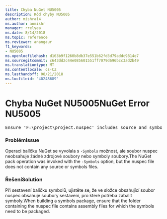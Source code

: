 ```yaml
---
title: Chyba NuGet NU5005
description: Kód chyby NU5005
author: mishra14
ms.author: anmishr
manager: rrelyea
ms.date: 8/14/2018
ms.topic: reference
ms.reviewer: anangaur
f1_keywords:
- NU5005
ms.openlocfilehash: d163b9f1260b8db37e551b62fd3d79addc9814e7
ms.sourcegitcommit: c643dd2c44e085601551ff7079d696bcc3ad2b49
ms.translationtype: MT
ms.contentlocale: cs-CZ
ms.lasthandoff: 08/21/2018
ms.locfileid: "40248689"
---
```

# <a name="nuget-error-nu5005"></a><span data-ttu-id="21023-103">Chyba NuGet NU5005</span><span class="sxs-lookup"><span data-stu-id="21023-103">NuGet Error NU5005</span></span>
<pre>Ensure 'F:\project\project.nuspec' includes source and symbol files. For help on building symbols package, visit http://docs.nuget.org/.</pre>

### <a name="issue"></a><span data-ttu-id="21023-104">Problém</span><span class="sxs-lookup"><span data-stu-id="21023-104">Issue</span></span>

<span data-ttu-id="21023-105">Operaci balíčku NuGet se vyvolala s `-Symbols` možnost, ale soubor nuspec neobsahuje žádné zdrojové soubory nebo symboly soubory.</span><span class="sxs-lookup"><span data-stu-id="21023-105">The NuGet pack operation was invoked with the `-Symbols` option, but the nuspec file does not contain any source or symbols files.</span></span>


### <a name="solution"></a><span data-ttu-id="21023-106">Řešení</span><span class="sxs-lookup"><span data-stu-id="21023-106">Solution</span></span>

<span data-ttu-id="21023-107">Při sestavení balíčku symbolů, ujistěte se, že ve složce obsahující soubor nuspec obsahuje soubory sestavení, pro které potřeba zabalit symboly.</span><span class="sxs-lookup"><span data-stu-id="21023-107">When building a symbols package, ensure that the folder containing the nuspec file contains assembly files for which the symbols need to be packaged.</span></span>

